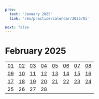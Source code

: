 ```yaml
---
prev:
  text: 'January 2025'
  link: '/en/practice/calendar/2025/01'

next: false
---
```


# February 2025

<table class="calendar">
	<tr>
		<td><a href=/en/practice/prob/2025/02/01>01</a><br><Badge type="warning" text="Play"/></td>
		<td><a href=/en/practice/prob/2025/02/02>02</a><br><Badge type="danger" text="Bid"/></td>
		<td><a href=/en/practice/prob/2025/02/03>03</a><br><Badge type="warning" text="Play"/></td>
		<td><a href=/en/practice/prob/2025/02/04>04</a><br><Badge type="tip" text="Def"/></td>
		<td><a href=/en/practice/prob/2025/02/05>05</a><br><Badge type="danger" text="Bid"/></td>
		<td><a href=/en/practice/prob/2025/02/06>06</a><br><Badge type="warning" text="Play"/></td>
		<td><a href=/en/practice/prob/2025/02/07>07</a><br><Badge type="tip" text="Def"/></td>
		<td><a href=/en/practice/prob/2025/02/08>08</a><br><Badge type="warning" text="Play"/></td>
	</tr>
	<tr>
		<td><a href=/en/practice/prob/2025/02/09>09</a><br><Badge type="danger" text="Bid"/></td>
		<td><a href=/en/practice/prob/2025/02/10>10</a><br><Badge type="warning" text="Play"/></td>
		<td><a href=/en/practice/prob/2025/02/11>11</a><br><Badge type="tip" text="Def"/></td>
		<td><a href=/en/practice/prob/2025/02/12>12</a><br><Badge type="danger" text="Bid"/></td>
		<td><a href=/en/practice/prob/2025/02/13>13</a><br><Badge type="warning" text="Play"/></td>
		<td><a href=/en/practice/prob/2025/02/14>14</a><br><Badge type="warning" text="Play"/></td>
		<td><a href=/en/practice/prob/2025/02/15>15</a><br><Badge type="warning" text="Play"/></td>
		<td><a href=/en/practice/prob/2025/02/16>16</a><br><Badge type="danger" text="Bid"/></td>
	</tr>
	<tr>
		<td><a href=/en/practice/prob/2025/02/17>17</a><br><Badge type="warning" text="Play"/></td>
		<td><a href=/en/practice/prob/2025/02/18>18</a><br><Badge type="tip" text="Def"/></td>
		<td><a href=/en/practice/prob/2025/02/19>19</a><br><Badge type="danger" text="Bid"/></td>
		<td><a href=/en/practice/prob/2025/02/20>20</a><br><Badge type="warning" text="Play"/></td>
		<td><a href=/en/practice/prob/2025/02/21>21</a><br><Badge type="warning" text="Play"/></td>
		<td><a href=/en/practice/prob/2025/02/22>22</a><br><Badge type="warning" text="Play"/></td>
		<td><a href=/en/practice/prob/2025/02/23>23</a><br><Badge type="danger" text="Bid"/></td>
		<td><a href=/en/practice/prob/2025/02/24>24</a><br><Badge type="warning" text="Play"/></td>
	</tr>
    <tr>
        <td>25</td>
		<td>26</td>
		<td>27</td>
		<td>28</td>
		<td></td>
		<td></td>
		<td></td>
		<td></td>
	</tr>
</table>

[<Badge type="tip" text="Learning ->"/>](/en/learning/calendar/2025/02) <Badge type="info" text="Practice &uarr;"/>